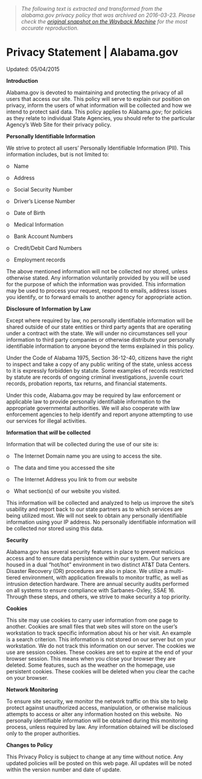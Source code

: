 > *The following text is extracted and transformed from the alabama.gov privacy policy that was archived on 2016-03-23. Please check the [original snapshot on the Wayback Machine](https://web.archive.org/web/20160323180944id_/http%3A//www.alabama.gov/content/privacy-statement) for the most accurate reproduction.*

# Privacy Statement | Alabama.gov

Updated: 05/04/2015

 **Introduction**

Alabama.gov is devoted to maintaining and protecting the privacy of all users that access our site. This policy will serve to explain our position on privacy, inform the users of what information will be collected and how we intend to protect said data. This policy applies to Alabama.gov; for policies as they relate to individual State Agencies, you should refer to the particular Agency’s Web Site for their privacy policy.

 **Personally Identifiable Information**

We strive to protect all users’ Personally Identifiable Information (PII). This information includes, but is not limited to:

o   Name

o   Address

o   Social Security Number

o   Driver’s License Number

o   Date of Birth

o   Medical Information

o   Bank Account Numbers

o   Credit/Debit Card Numbers

o   Employment records

The above mentioned information will not be collected nor stored, unless otherwise stated. Any information voluntarily provided by you will be used for the purpose of which the information was provided. This information may be used to process your request, respond to emails, address issues you identify, or to forward emails to another agency for appropriate action.

 **Disclosure of Information by Law**

Except where required by law, no personally identifiable information will be shared outside of our state entities or third party agents that are operating under a contract with the state. We will under no circumstances sell your information to third party companies or otherwise distribute your personally identifiable information to anyone beyond the terms explained in this policy.

Under the Code of Alabama 1975, Section 36-12-40, citizens have the right to inspect and take a copy of any public writing of the state, unless access to it is expressly forbidden by statute. Some examples of records restricted by statute are records of ongoing criminal investigations, juvenile court records, probation reports, tax returns, and financial statements.

Under this code, Alabama.gov may be required by law enforcement or applicable law to provide personally identifiable information to the appropriate governmental authorities. We will also cooperate with law enforcement agencies to help identify and report anyone attempting to use our services for illegal activities.

 **Information that _will_ be collected**

Information that will be collected during the use of our site is:

o   The Internet Domain name you are using to access the site.

o   The data and time you accessed the site

o   The Internet Address you link to from our website

o   What section(s) of our website you visited.

This information will be collected and analyzed to help us improve the site’s usability and report back to our state partners as to which services are being utilized most. We will not seek to obtain any personally identifiable information using your IP address. No personally identifiable information will be collected nor stored using this data.

 **Security**

Alabama.gov has several security features in place to prevent malicious access and to ensure data persistence within our system. Our servers are housed in a dual “hot/hot” environment in two distinct AT&T Data Centers. Disaster Recovery (DR) procedures are also in place. We utilize a multi-tiered environment, with application firewalls to monitor traffic, as well as intrusion detection hardware. There are annual security audits performed on all systems to ensure compliance with Sarbanes-Oxley, SSAE 16. Through these steps, and others, we strive to make security a top priority.

 **Cookies**

This site may use cookies to carry user information from one page to another. Cookies are small files that web sites will store on the user’s workstation to track specific information about his or her visit. An example is a search criterion. This information is not stored on our server but on your workstation. We do not track this information on our server. The cookies we use are session cookies. These cookies are set to expire at the end of your browser session. This means when you close your browser they are deleted. Some features, such as the weather on the homepage, use persistent cookies. These cookies will be deleted when you clear the cache on your browser.

 **Network Monitoring**

To ensure site security, we monitor the network traffic on this site to help protect against unauthorized access, manipulation, or otherwise malicious attempts to access or alter any information hosted on this website.  No personally identifiable information will be obtained during this monitoring process, unless required by law. Any information obtained will be disclosed only to the proper authorities.

 **Changes to Policy**

This Privacy Policy is subject to change at any time without notice. Any updated policies will be posted on this web page. All updates will be noted within the version number and date of update.
